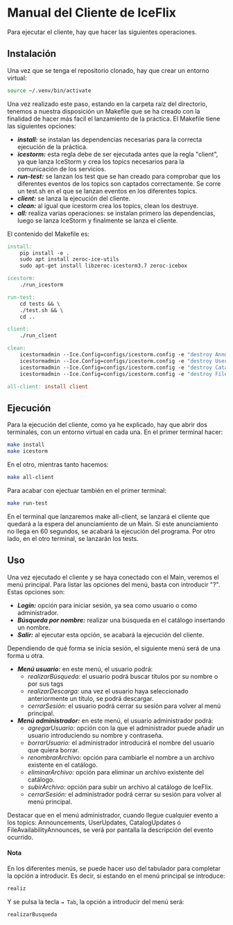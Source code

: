 # Manual del Cliente de IceFlix

Para ejecutar el cliente, hay que hacer las siguientes operaciones.

## Instalación

Una vez que se tenga el repositorio clonado, hay que crear un entorno virtual:
```bash
source ~/.venv/bin/activate
```
Una vez realizado este paso, estando en la carpeta raíz del directorio, tenemos a nuestra disposición un Makefile que se ha creado con la finalidad de hacer más facil el lanzamiento de la práctica. El Makefile tiene las siguientes opciones:
* ***install:*** se instalan las dependencias necesarias para la correcta ejecución de la práctica.
* ***icestorm:*** esta regla debe de ser ejecutada antes que la regla "client", ya que lanza IceStorm y crea los topics necesarios para la comunicación de los servicios. 
* ***run-test:*** se lanzan los test que se han creado para comprobar que los diferentes eventos de los topics son captados correctamente. Se corre un test.sh en el que se lanzan eventos en los diferentes topics.
* ***client:*** se lanza la ejecución del cliente.
* ***clean:*** al igual que icestorm crea los topics, clean los destruye.
* ***all:*** realiza varias operaciones: se instalan primero las dependencias, luego se lanza IceStorm y finalmente se lanza el cliente.

El contenido del Makefile es:
```Makefile
install:
	pip install -e .
	sudo apt install zeroc-ice-utils
	sudo apt-get install libzeroc-icestorm3.7 zeroc-icebox

icestorm:
	./run_icestorm

run-test:
	cd tests && \
	./test.sh && \
	cd ..

client:
	./run_client

clean:
	icestormadmin --Ice.Config=configs/icestorm.config -e "destroy Announcements"
	icestormadmin --Ice.Config=configs/icestorm.config -e "destroy UserUpdates"
	icestormadmin --Ice.Config=configs/icestorm.config -e "destroy CatalogUpdates"
	icestormadmin --Ice.Config=configs/icestorm.config -e "destroy FileAvailabilityAnnounces"

all-client: install client

```

## Ejecución
Para la ejecución del cliente, como ya he explicado, hay que abrir dos terminales, con un entorno virtual en cada una. En el primer terminal hacer:
```bash
make install
make icestorm
```
En el otro, mientras tanto hacemos: 
```bash
make all-client
```
Para acabar con ejectuar también en el primer terminal:
```bash
make run-test
```

En el terminal que lanzaremos make all-client, se lanzará el cliente que quedará a la espera del anunciamiento de un Main. Si este anunciamiento no llega en 60 segundos, se acabará la ejecución del programa. Por otro lado, en el otro terminal, se lanzarán los tests.

## Uso
Una vez ejecutado el cliente y se haya conectado con el Main, veremos el menú principal. Para listar las opciones del menú, basta con introducir "?". Estas opciones son:

* ***Login:*** opción para iniciar sesión, ya sea como usuario o como administrador. 
* ***Búsqueda por nombre:*** realizar una búsqueda en el catálogo insertando un nombre.
* ***Salir:*** al ejecutar esta opción, se acabará la ejecución del cliente.

Dependiendo de qué forma se inicia sesión, el siguiente menú será de una forma u otra.
* ***Menú usuario:*** en este menú, el usuario podrá:
    * *realizarBúsqueda:* el usuario podrá buscar títulos por su nombre o por sus tags
    * *realizarDescarga:* una vez el usuario haya seleccionado anteriormente un título, se podrá descargar.
    * *cerrarSesión:* el usuario podrá cerrar su sesión para volver al menú principal.
* ***Menú administrador:*** en este menú, el usuario administrador podrá:
    * *agregarUsuario:* opción con la que el administrador puede añadir un usuario introduciendo su nombre y contraseña.
    * *borrarUsuario:* el administrador introducirá el nombre del usuario que quiera borrar.
    * *renombrarArchivo:* opción para cambiarle el nombre a un archivo existente en el catálogo.
    * *eliminarArchivo:* opción para eliminar un archivo existente del catálogo.
    * *subirArchivo:* opción para subir un archivo al catálogo de IceFlix.
    * *cerrarSesión:* el administrador podrá cerrar su sesión para volver al menú principal.

Destacar que en el menú administrador, cuando llegue cualquier evento a los topics: Announcements, UserUpdates, CatalogUpdates ó FileAvailabilityAnnounces, se verá por pantalla la descripción del evento ocurrido.
 
#### Nota
En los diferentes menús, se puede hacer uso del tabulador para completar la opción a introducir. Es decir, si estando en el menú principal se introduce:
```bash
realiz
```
Y se pulsa la tecla ``⇥ Tab``, la opción a introducir del menú será:
```bash
realizarBusqueda
```
